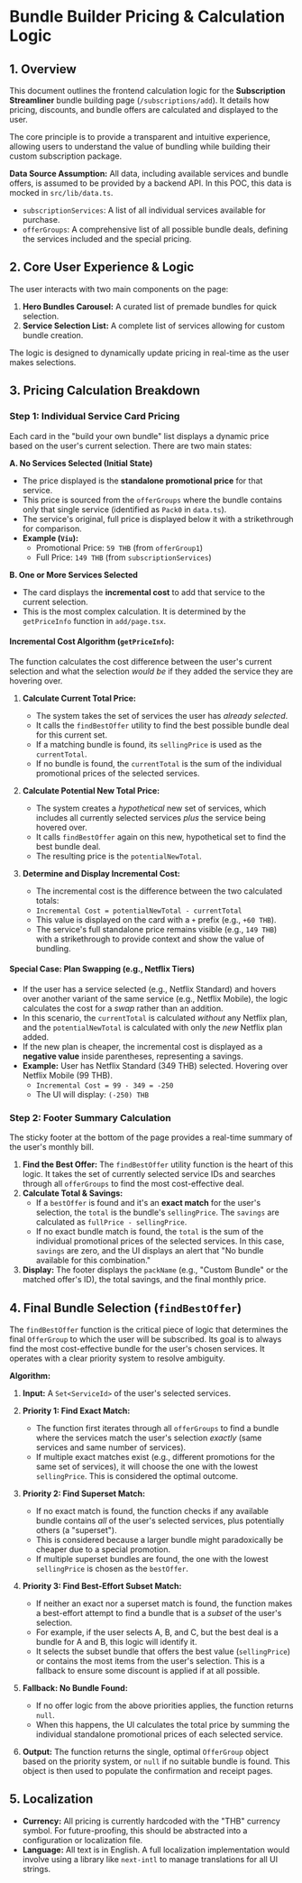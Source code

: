 # Bundle Builder Pricing & Calculation Logic

## 1. Overview

This document outlines the frontend calculation logic for the **Subscription Streamliner** bundle building page (`/subscriptions/add`). It details how pricing, discounts, and bundle offers are calculated and displayed to the user.

The core principle is to provide a transparent and intuitive experience, allowing users to understand the value of bundling while building their custom subscription package.

**Data Source Assumption:** All data, including available services and bundle offers, is assumed to be provided by a backend API. In this POC, this data is mocked in `src/lib/data.ts`.
-   `subscriptionServices`: A list of all individual services available for purchase.
-   `offerGroups`: A comprehensive list of all possible bundle deals, defining the services included and the special pricing.

## 2. Core User Experience & Logic

The user interacts with two main components on the page:
1.  **Hero Bundles Carousel:** A curated list of premade bundles for quick selection.
2.  **Service Selection List:** A complete list of services allowing for custom bundle creation.

The logic is designed to dynamically update pricing in real-time as the user makes selections.

## 3. Pricing Calculation Breakdown

### Step 1: Individual Service Card Pricing

Each card in the "build your own bundle" list displays a dynamic price based on the user's current selection. There are two main states:

**A. No Services Selected (Initial State)**
- The price displayed is the **standalone promotional price** for that service.
- This price is sourced from the `offerGroups` where the bundle contains only that single service (identified as `Pack0` in `data.ts`).
- The service's original, full price is displayed below it with a strikethrough for comparison.
- **Example (`Viu`):**
    - Promotional Price: `59 THB` (from `offerGroup1`)
    - Full Price: `149 THB` (from `subscriptionServices`)

**B. One or More Services Selected**
- The card displays the **incremental cost** to add that service to the current selection.
- This is the most complex calculation. It is determined by the `getPriceInfo` function in `add/page.tsx`.

#### Incremental Cost Algorithm (`getPriceInfo`):
The function calculates the cost difference between the user's current selection and what the selection *would be* if they added the service they are hovering over.

1.  **Calculate Current Total Price:**
    - The system takes the set of services the user has *already selected*.
    - It calls the `findBestOffer` utility to find the best possible bundle deal for this current set.
    - If a matching bundle is found, its `sellingPrice` is used as the `currentTotal`.
    - If no bundle is found, the `currentTotal` is the sum of the individual promotional prices of the selected services.

2.  **Calculate Potential New Total Price:**
    - The system creates a *hypothetical* new set of services, which includes all currently selected services *plus* the service being hovered over.
    - It calls `findBestOffer` again on this new, hypothetical set to find the best bundle deal.
    - The resulting price is the `potentialNewTotal`.

3.  **Determine and Display Incremental Cost:**
    - The incremental cost is the difference between the two calculated totals:
    - `Incremental Cost = potentialNewTotal - currentTotal`
    - This value is displayed on the card with a `+` prefix (e.g., `+60 THB`).
    - The service's full standalone price remains visible (e.g., `149 THB`) with a strikethrough to provide context and show the value of bundling.

#### Special Case: Plan Swapping (e.g., Netflix Tiers)
- If the user has a service selected (e.g., Netflix Standard) and hovers over another variant of the same service (e.g., Netflix Mobile), the logic calculates the cost for a *swap* rather than an addition.
- In this scenario, the `currentTotal` is calculated *without* any Netflix plan, and the `potentialNewTotal` is calculated with only the *new* Netflix plan added.
- If the new plan is cheaper, the incremental cost is displayed as a **negative value** inside parentheses, representing a savings.
- **Example:** User has Netflix Standard (349 THB) selected. Hovering over Netflix Mobile (99 THB).
    - `Incremental Cost = 99 - 349 = -250`
    - The UI will display: `(-250) THB`

### Step 2: Footer Summary Calculation

The sticky footer at the bottom of the page provides a real-time summary of the user's monthly bill.

1.  **Find the Best Offer:** The `findBestOffer` utility function is the heart of this logic. It takes the set of currently selected service IDs and searches through all `offerGroups` to find the most cost-effective deal.
2.  **Calculate Total & Savings:**
    - If a `bestOffer` is found and it's an **exact match** for the user's selection, the `total` is the bundle's `sellingPrice`. The `savings` are calculated as `fullPrice - sellingPrice`.
    - If no exact bundle match is found, the `total` is the sum of the individual promotional prices of the selected services. In this case, `savings` are zero, and the UI displays an alert that "No bundle available for this combination."
3.  **Display:** The footer displays the `packName` (e.g., "Custom Bundle" or the matched offer's ID), the total savings, and the final monthly price.

## 4. Final Bundle Selection (`findBestOffer`)

The `findBestOffer` function is the critical piece of logic that determines the final `OfferGroup` to which the user will be subscribed. Its goal is to always find the most cost-effective bundle for the user's chosen services. It operates with a clear priority system to resolve ambiguity.

**Algorithm:**
1.  **Input:** A `Set<ServiceId>` of the user's selected services.
2.  **Priority 1: Find Exact Match:**
    - The function first iterates through all `offerGroups` to find a bundle where the services match the user's selection *exactly* (same services and same number of services).
    - If multiple exact matches exist (e.g., different promotions for the same set of services), it will choose the one with the lowest `sellingPrice`. This is considered the optimal outcome.

3.  **Priority 2: Find Superset Match:**
    - If no exact match is found, the function checks if any available bundle contains *all* of the user's selected services, plus potentially others (a "superset").
    - This is considered because a larger bundle might paradoxically be cheaper due to a special promotion.
    - If multiple superset bundles are found, the one with the lowest `sellingPrice` is chosen as the `bestOffer`.

4.  **Priority 3: Find Best-Effort Subset Match:**
    - If neither an exact nor a superset match is found, the function makes a best-effort attempt to find a bundle that is a *subset* of the user's selection.
    - For example, if the user selects A, B, and C, but the best deal is a bundle for A and B, this logic will identify it.
    - It selects the subset bundle that offers the best value (`sellingPrice`) or contains the most items from the user's selection. This is a fallback to ensure some discount is applied if at all possible.

5.  **Fallback: No Bundle Found:**
    - If no offer logic from the above priorities applies, the function returns `null`.
    - When this happens, the UI calculates the total price by summing the individual standalone promotional prices of each selected service.

6.  **Output:** The function returns the single, optimal `OfferGroup` object based on the priority system, or `null` if no suitable bundle is found. This object is then used to populate the confirmation and receipt pages.

## 5. Localization

- **Currency:** All pricing is currently hardcoded with the "THB" currency symbol. For future-proofing, this should be abstracted into a configuration or localization file.
- **Language:** All text is in English. A full localization implementation would involve using a library like `next-intl` to manage translations for all UI strings.
